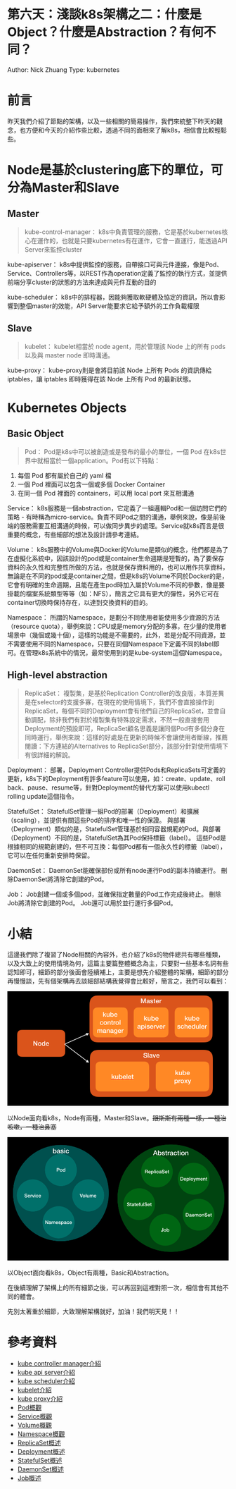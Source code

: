# 第六天：淺談k8s架構之二：什麼是Object？什麼是Abstraction？有何不同？

Author: Nick Zhuang
Type: kubernetes

# 前言

昨天我們介紹了節點的架構，以及一些相關的簡易操作，我們來統整下昨天的觀念，也方便和今天的介紹作些比較，透過不同的面相來了解k8s，相信會比較輕鬆些。

# Node是基於clustering底下的單位，可分為Master和Slave

## Master

> kube-control-manager：
k8s中負責管理的服務，它是基於kubernetes核心在運作的，也就是只要kubernetes有在運作，它會一直運行，能透過API Server來監控cluster

kube-apiserver：
k8s中提供監控的服務，自帶接口可與元件連接，像是Pod、Service、Controllers等，以REST作為operation定義了監控的執行方式，並提供前端分享cluster的狀態的方法來達成與元件互動的目的

kube-scheduler：
k8s中的排程器，因能夠獲取軟硬體及協定的資訊，所以會影響到整個master的效能，API Server能要求它給予額外的工作負載權限

## Slave

> kubelet：
kubelet相當於 node agent，用於管理該 Node 上的所有 pods以及與 master node 即時溝通。

kube-proxy：
kube-proxy則是會將目前該 Node 上所有 Pods 的資訊傳給 iptables，讓 iptables 即時獲得在該 Node 上所有 Pod 的最新狀態。

# Kubernetes Objects

## Basic Object

> Pod：
Pod是k8s中可以被創造或是發布的最小的單位，一個 Pod 在k8s世界中就相當於一個application。Pod有以下特點：
1. 每個 Pod 都有屬於自己的 yaml 檔
2. 一個 Pod 裡面可以包含一個或多個 Docker Container
3. 在同一個 Pod 裡面的 containers，可以用 local port 來互相溝通

Service：
k8s服務是一個abstraction，它定義了一組邏輯Pod和一個訪問它們的策略 - 有時稱為micro-service。負責不同Pod之間的溝通，舉例來說，像是前後端的服務需要互相溝通的時候，可以做同步異步的處理。Service就k8s而言是很重要的概念，有些細部的想法及設計請參考連結。

Volume：
k8s服務中的Volume與Docker的Volume是類似的概念，他們都是為了在虛擬化系統中，因該設計的pod或是container生命週期是短暫的，為了要保存資料的永久性和完整性所做的方法，也就是保存資料用的，也可以用作共享資料，無論是在不同的pod或是container之間，但是k8s的Volume不同於Docker的是，它會有明確的生命週期，且能在產生pod時加入屬於Volume不同的參數，像是要掛載的檔案系統類型等等（如：NFS），簡言之它具有更大的彈性，另外它可在container切換時保持存在，以達到交換資料的目的。

Namespace：
所謂的Namespace，是劃分不同使用者能使用多少資源的方法（resource quota），舉例來說：CPU或是memory分配的多寡，在少量的使用者場景中（幾個或幾十個），這樣的功能是不需要的，此外，若是分配不同資源，並不需要使用不同的Namespace，只要在同個Namespace下定義不同的label即可。在管理k8s系統中的情況，最常使用到的是kube-system這個Namespace。

## High-level abstraction

> ReplicaSet：
複製集，是基於Replication Controller的改良版，本質差異是在selector的支援多寡，在現在的使用情境下，我們不會直接操作到ReplicaSet，每個不同的Deployment會有他們自己的ReplicaSet，並會自動調配，除非我們有對於複製集有特殊設定需求，不然一般直接套用Deployment的預設即可，ReplicaSet顧名思義是讓同個Pod有多個分身在同時運行，舉例來說：這樣的好處是在更新的時候不會讓使用者斷線，推薦閱讀：下方連結的Alternatives to ReplicaSet部分，該部分針對使用情境下有很詳細的解說。

Deployment：
部署，Deployment Controller提供Pods和ReplicaSets可定義的更新，k8s下的Deployment有許多feature可以使用，如：create、update、roll back、pause、resume等，針對Deployment的替代方案可以使用kubectl rolling update這個指令。

StatefulSet：
StatefulSet管理一組Pod的部署（Deployment）和擴展（scaling），並提供有關這些Pod的排序和唯一性的保證。
與部署（Deployment）類似的是，StatefulSet管理基於相同容器規範的Pod。與部署（Deployment）不同的是，StatefulSet為其Pod保持標籤（label）。
這些Pod是根據相同的規範創建的，但不可互換：每個Pod都有一個永久性的標籤（label），它可以在任何重新安排時保留。

DaemonSet：
DaemonSet能確保部份或所有node運行Pod的副本持續運行。
刪除DaemonSet將清除它創建的Pod。

Job：
Job創建一個或多個pod，並確保指定數量的Pod工作完成後終止。
刪除Job將清除它創建的Pod。
Job還可以用於並行運行多個Pod。

# 小結

這邊我們除了複習了Node相關的內容外，也介紹了k8s的物件總共有哪些種類，以及大致上的使用情境為何，這篇主要篇整體概念為主，只要對一些基本名詞有些認知即可，細節的部分後面會陸續補上，主要是想先介紹整體的架構，細節的部分再慢慢談，先有個架構再去談細部結構我覺得會比較好，簡言之，我們可以看到：

![](_2019-09-10_5-438e971a-494d-430f-87a2-a33220d493bb.24.16.png)

以Node面向看k8s，Node有兩種，Master和Slave。~~跟斯斯有兩種一樣，一種治咳嗽，一種治鼻塞~~

![](_2019-09-10_5-f4ad83bb-6693-440c-b97b-d16815e26392.42.59.png)

以Object面向看k8s，Object有兩種，Basic和Abstraction。

在後續理解了架構上的所有細節之後，可以再回到這裡對照一次，相信會有其他不同的體會。

先別太著重於細節，大致理解架構就好，加油！我們明天見！！

# 參考資料

- [kube controller manager介紹](https://kubernetes.io/docs/reference/command-line-tools-reference/kube-controller-manager/)
- [kube api server介紹](https://kubernetes.io/docs/reference/command-line-tools-reference/kube-apiserver/)
- [kube scheduler介紹](https://kubernetes.io/docs/reference/command-line-tools-reference/kube-scheduler/)
- [kubelet介紹](https://kubernetes.io/docs/reference/command-line-tools-reference/kubelet/)
- [kube proxy介紹](https://kubernetes.io/docs/reference/command-line-tools-reference/kube-proxy/)
- [Pod概觀](https://kubernetes.io/docs/concepts/workloads/pods/pod-overview/)
- [Service概觀](https://kubernetes.io/docs/concepts/services-networking/service/)
- [Volume概觀](https://kubernetes.io/docs/concepts/storage/volumes/)
- [Namespace概觀](https://kubernetes.io/docs/concepts/overview/working-with-objects/namespaces/)
- [ReplicaSet概述](https://kubernetes.io/docs/concepts/workloads/controllers/replicaset/)
- [Deployment概述](https://kubernetes.io/docs/concepts/workloads/controllers/deployment/)
- [StatefulSet概述](https://kubernetes.io/docs/concepts/workloads/controllers/statefulset/)
- [DaemonSet概述](https://kubernetes.io/docs/concepts/workloads/controllers/daemonset/)
- [Job概述](https://kubernetes.io/docs/concepts/workloads/controllers/jobs-run-to-completion/)

